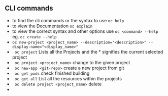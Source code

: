 ## CLI commands
* to find the cli commands or the syntax to use ``` oc help ```  
* to view the Documentation ``` oc explain ``` 
*  to view the correct syntax and other options use ``` oc <command> --help ``` eg. ``` oc create --help ```
*  ``` oc new-project <project_name> --description="<description>" --display-name="<display_name>" ```
*  ``` oc project``` Lists all the Projects and the * signifies the current selected project 
*  ``` oc project <project_name>``` change to the given project
*  ``` oc new-app <git-repo>``` create a new project from git
*   ``` oc get pods``` check finished building
* ``` oc get all``` List all the resources within the projects
* ``` oc delete project <project_name>``` delete
*



